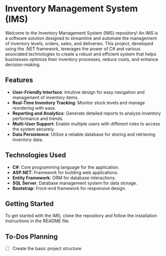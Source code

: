 # Inventory Management System (IMS)

Welcome to the Inventory Management System (IMS) repository! An IMS is a software solution designed to streamline and automate the management of inventory levels, orders, sales, and deliveries. This project, developed using the .NET framework, leverages the power of C# and various associated technologies to create a robust and efficient system that helps businesses optimize their inventory processes, reduce costs, and enhance decision-making.

## Features

- **User-Friendly Interface**: Intuitive design for easy navigation and management of inventory items.
- **Real-Time Inventory Tracking**: Monitor stock levels and manage reordering with ease.
- **Reporting and Analytics**: Generate detailed reports to analyze inventory performance and trends.
- **Multi-User Support**: Enable multiple users with different roles to access the system securely.
- **Data Persistence**: Utilize a reliable database for storing and retrieving inventory data.

## Technologies Used

- **C#**: Core programming language for the application.
- **ASP.NET**: Framework for building web applications.
- **Entity Framework**: ORM for database interactions.
- **SQL Server**: Database management system for data storage.
- **Bootstrap**: Front-end framework for responsive design.

## Getting Started

To get started with the IMS, clone the repository and follow the installation instructions in the README file.

## To-Dos Planning
- [ ] Create the basic project structure
